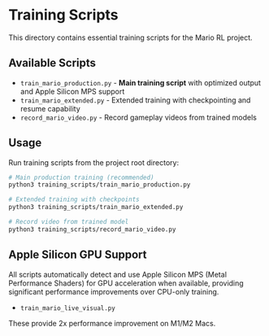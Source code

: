 # Training Scripts

This directory contains essential training scripts for the Mario RL project.

## Available Scripts

- `train_mario_production.py` - **Main training script** with optimized output and Apple Silicon MPS support
- `train_mario_extended.py` - Extended training with checkpointing and resume capability
- `record_mario_video.py` - Record gameplay videos from trained models

## Usage

Run training scripts from the project root directory:

```bash
# Main production training (recommended)
python3 training_scripts/train_mario_production.py

# Extended training with checkpoints
python3 training_scripts/train_mario_extended.py

# Record video from trained model
python3 training_scripts/record_mario_video.py
```

## Apple Silicon GPU Support

All scripts automatically detect and use Apple Silicon MPS (Metal Performance Shaders) for GPU acceleration when available, providing significant performance improvements over CPU-only training.
- `train_mario_live_visual.py`

These provide 2x performance improvement on M1/M2 Macs.
